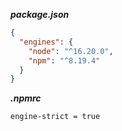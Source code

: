 _**package.json**_

```json
{
  "engines": {
    "node": "^16.20.0",
    "npm": "^8.19.4"
  }
}
```

_**.npmrc**_

```shell
engine-strict = true
```

